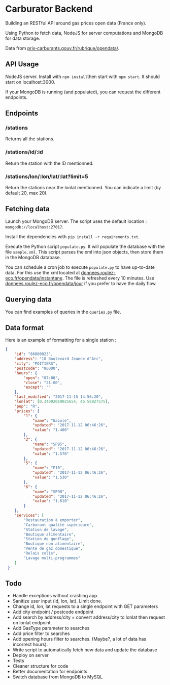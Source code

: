 # Carburator Backend
Building an RESTful API around gas prices open data (France only).

Using Python to fetch data, NodeJS for server computations and MongoDB for data storage.

Data from [prix-carburants.gouv.fr/rubrique/opendata/](https://www.prix-carburants.gouv.fr/rubrique/opendata/).

## API Usage
NodeJS server. Install with ```npm install```then start with ```npm start```. It should start on localhost:3000.

If your MongoDB is running (and populated), you can request the different endpoints.

## Endpoints
### /stations
Returns all the stations.

### /stations/id/:id
Return the station with the ID mentionned.

### /stations/lon/:lon/lat/:lat?limit=5
Return the stations near the lonlat mentionned. You can indicate a limit (by default 20, max 20).

## Fetching data
Launch your MongoDB server. The script uses the default location : ```mongodb://localhost:27017```.

Install the dependencies with ```pip install -r requirements.txt```.

Execute the Python script ```populate.py```. It will populate the database with the file ```sample.xml```. This script parses the xml into json objects, then store them in the MongoDB database.

You can schedule a cron job to execute ```populate.py``` to have up-to-date data. For this use the xml located at [donnees.roulez-eco.fr/opendata/instantane](https://donnees.roulez-eco.fr/opendata/instantane). The file is refreshed every 10 minutes. Use [donnees.roulez-eco.fr/opendata/jour](https://donnees.roulez-eco.fr/opendata/jour) if you prefer to have the daily flow.

## Querying data
You can find examples of queries in the ```queries.py``` file.

## Data format
Here is an example of formatting for a single station : 

```json
{
	"id": "86000023",
	"address": "10 Boulevard Jeanne d'Arc",
	"city": "POITIERS",
	"postcode": "86000",
	"hours": {
		"open": "07:00",
		"close": "21:00",
		"except": ""
	},
	"last_modified": "2017-11-15 14:56:20",
	"lonlat": [0.34002019025654, 46.58927575],
	"pop": "R",
	"prices": {
		"1": {
			"name": "Gazole",
			"updated": "2017-11-12 06:46:26",
			"value": "1.400"
		},
		"2": {
			"name": "SP95",
			"updated": "2017-11-12 06:46:26",
			"value": "1.570"
		},
		"5": {
			"name": "E10",
			"updated": "2017-11-12 06:46:26",
			"value": "1.530"
		},
		"6": {
			"name": "SP98",
			"updated": "2017-11-12 06:46:26",
			"value": "1.610"
		}
	},
	"services": [
		"Restauration à emporter",
		"Carburant qualité supérieure",
		"Station de lavage",
		"Boutique alimentaire",
		"Station de gonflage",
		"Boutique non alimentaire",
		"Vente de gaz domestique",
		"Relais colis",
		"Lavage multi-programmes"
 	]
 }
```

## Todo
* Handle exceptions without crashing app.
* Sanitize user input (id, lon, lat). Limit done.
* Change id, lon, lat requests to a single endpoint with GET parameters
* Add city endpoint / postcode endpoint
* Add search by address/city = convert address/city to lonlat then request on lonlat endpoint.
* Add GasType parameter to searches
* Add price filter to searches
* Add opening hours filter to searches. (Maybe?, a lot of data has incorrect hours).
* Write script to automatically fetch new data and update the database
* Deploy on server
* Tests
* Cleaner structure for code
* Better documentation for endpoints
* Switch database from MongoDB to MySQL

